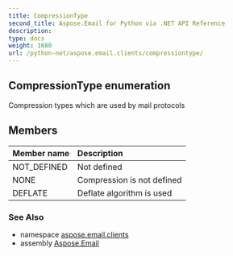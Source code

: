 ```yaml
---
title: CompressionType
second_title: Aspose.Email for Python via .NET API Reference
description: 
type: docs
weight: 1680
url: /python-net/aspose.email.clients/compressiontype/
---
```


## CompressionType enumeration

Compression types which are used by mail protocols

## Members
| Member name | Description |
| :- | :- |
|NOT_DEFINED|Not defined|
|NONE|Compression is not defined|
|DEFLATE|Deflate algorithm is used|

### See Also

* namespace [aspose.email.clients](/email/python-net/aspose.email.clients/)
* assembly [Aspose.Email](/email/python-net/)

